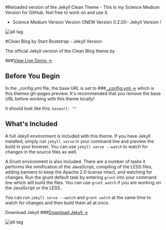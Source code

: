 #Reloaded version of the Jekyll Clean Theme - This is my Science Medium Version for GitHub. feel free to work on and use it.
- Science Medium Version Version ((NEW Version 0.2.0))- Jekyll Version ! 



![alt tag](https://raw.githubusercontent.com/SpaceG/spaceg.github.io/master/img/jekyllthemewhite.png)

#Clean Blog by Start Bootstrap - Jekyll Version

The official Jekyll version of the Clean Blog theme by 

###[View Live Demo &rarr;](https://spaceg.github.io/)

## Before You Begin

In the _config.yml file, the base URL is set to ###[ _config.yml &rarr;](https://github.com/SpaceG/CleanMagicMedium-Jekyll-Theme/blob/master/_config.yml/) which is this themes gh-pages preview. It's recommended that you remove the base URL before working with this theme locally!

It should look like this:
`baseurl: ""`

## What's Included

A full Jekyll environment is included with this theme. If you have Jekyll installed, simply run `jekyll serve` in your command line and preview the build in your browser. You can use `jekyll serve --watch` to watch for changes in the source files as well.

A Grunt environment is also included. There are a number of tasks it performs like minification of the JavaScript, compiling of the LESS files, adding banners to keep the Apache 2.0 license intact, and watching for changes. Run the grunt default task by entering `grunt` into your command line which will build the files. You can use `grunt watch` if you are working on the JavaScript or the LESS.

You can run `jekyll serve --watch` and `grunt watch` at the same time to watch for changes and then build them all at once.

Download Jekyll 
###[Download Jekyll  &rarr;](https://github.com/jekyll/jekyll)



![alt tag](http://spaceg.github.io/img/post-sample-image.jpg)
